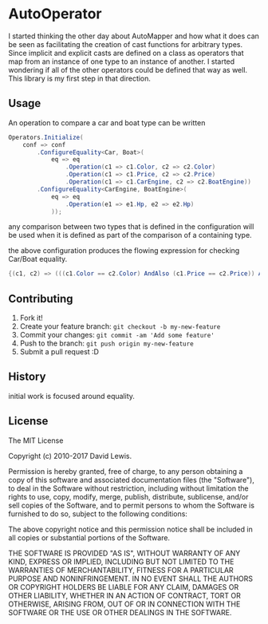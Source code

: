# AutoOperator

I started thinking the other day about AutoMapper and how what it does can be seen as facilitating the creation of cast functions for arbitrary types.  
Since implicit and explicit casts are defined on a class as operators that map from an instance of one type to an instance of another. I started wondering 
if all of the other operators could be defined that way as well.  This library is my first step in that direction.  

 
## Usage

An operation to compare a car and boat type can be written 
```csharp
Operators.Initialize(
	conf => conf
		.ConfigureEquality<Car, Boat>(
			eq => eq
				.Operation(c1 => c1.Color, c2 => c2.Color)
				.Operation(c1 => c1.Price, c2 => c2.Price)
				.Operation(c1 => c1.CarEngine, c2 => c2.BoatEngine))
		.ConfigureEquality<CarEngine, BoatEngine>(
			eq => eq
				.Operation(e1 => e1.Hp, e2 => e2.Hp)
			));
```

any comparison between two types that is defined in the configuration will be used when it is defined as part of the comparison of a containing type.

the above configuration produces the flowing expression for checking Car/Boat equality.

```csharp
{(c1, c2) => (((c1.Color == c2.Color) AndAlso (c1.Price == c2.Price)) AndAlso (c1.CarEngine.Hp == c2.BoatEngine.Hp))}
```




## Contributing

1. Fork it!
2. Create your feature branch: `git checkout -b my-new-feature`
3. Commit your changes: `git commit -am 'Add some feature'`
4. Push to the branch: `git push origin my-new-feature`
5. Submit a pull request :D

## History

initial work is focused around equality.


## License

The MIT License

Copyright (c) 2010-2017 David Lewis.

Permission is hereby granted, free of charge, to any person obtaining a copy
of this software and associated documentation files (the "Software"), to deal
in the Software without restriction, including without limitation the rights
to use, copy, modify, merge, publish, distribute, sublicense, and/or sell
copies of the Software, and to permit persons to whom the Software is
furnished to do so, subject to the following conditions:

The above copyright notice and this permission notice shall be included in
all copies or substantial portions of the Software.

THE SOFTWARE IS PROVIDED "AS IS", WITHOUT WARRANTY OF ANY KIND, EXPRESS OR
IMPLIED, INCLUDING BUT NOT LIMITED TO THE WARRANTIES OF MERCHANTABILITY,
FITNESS FOR A PARTICULAR PURPOSE AND NONINFRINGEMENT. IN NO EVENT SHALL THE
AUTHORS OR COPYRIGHT HOLDERS BE LIABLE FOR ANY CLAIM, DAMAGES OR OTHER
LIABILITY, WHETHER IN AN ACTION OF CONTRACT, TORT OR OTHERWISE, ARISING FROM,
OUT OF OR IN CONNECTION WITH THE SOFTWARE OR THE USE OR OTHER DEALINGS IN
THE SOFTWARE.


